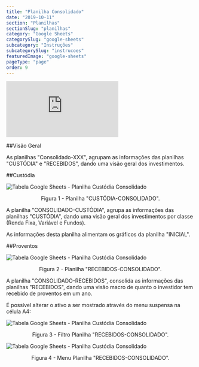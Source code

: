 ```yaml
---
title: "Planilha Consolidado"
date: "2019-10-11"
section: "Planilhas"
sectionSlug: "planilhas"
category: "Google Sheets"
categorySlug: "google-sheets"
subcategory: "Instruções"
subcategorySlug: "instrucoes"
featuredImage: "google-sheets"
pageType: "page"
order: 9
---
```


<div class="iframe-container">
<iframe src="https://www.youtube.com/embed/wa9jisjKeB8?start=360" frameborder="0" allow="accelerometer; autoplay; encrypted-media; gyroscope; picture-in-picture" allowfullscreen></iframe>
</div>

##Visão Geral

As planilhas "Consolidado-XXX", agrupam as informações das planilhas "CUSTÓDIA" e "RECEBIDOS", dando uma visão geral dos investimentos.

##Custódia

![Tabela Google Sheets - Planilha Custódia Consolidado](../img/planilha-consolidado-sheets-001.jpg)

<p class="legenda" style="text-align:center">Figura 1 - Planilha "CUSTÓDIA-CONSOLIDADO".</p>

A planilha "CONSOLIDADO-CUSTÓDIA", agrupa as informações das planilhas "CUSTÓDIA", dando uma visão geral dos investimentos por classe (Renda Fixa, Variável e Fundos).

As informações desta planilha alimentam os gráficos da planilha "INICIAL".

##Proventos

![Tabela Google Sheets - Planilha Custódia Consolidado](../img/planilha-consolidado-sheets-002.jpg)

<p class="legenda" style="text-align:center">Figura 2 - Planilha "RECEBIDOS-CONSOLIDADO".</p>

A planilha "CONSOLIDADO-RECEBIDOS", consolida as informações das planilhas "RECEBIDOS", dando uma visão macro de quanto o investidor tem recebido de proventos em um ano.

É possível alterar o ativo a ser mostrado através do menu suspensa na célula A4:

![Tabela Google Sheets - Planilha Custódia Consolidado](../img/planilha-consolidado-sheets-003.jpg)

<p class="legenda" style="text-align:center">Figura 3 - Filtro Planilha "RECEBIDOS-CONSOLIDADO".</p>

![Tabela Google Sheets - Planilha Custódia Consolidado](../img/planilha-consolidado-sheets-004.jpg)

<p class="legenda" style="text-align:center">Figura 4 - Menu Planilha "RECEBIDOS-CONSOLIDADO".</p>
